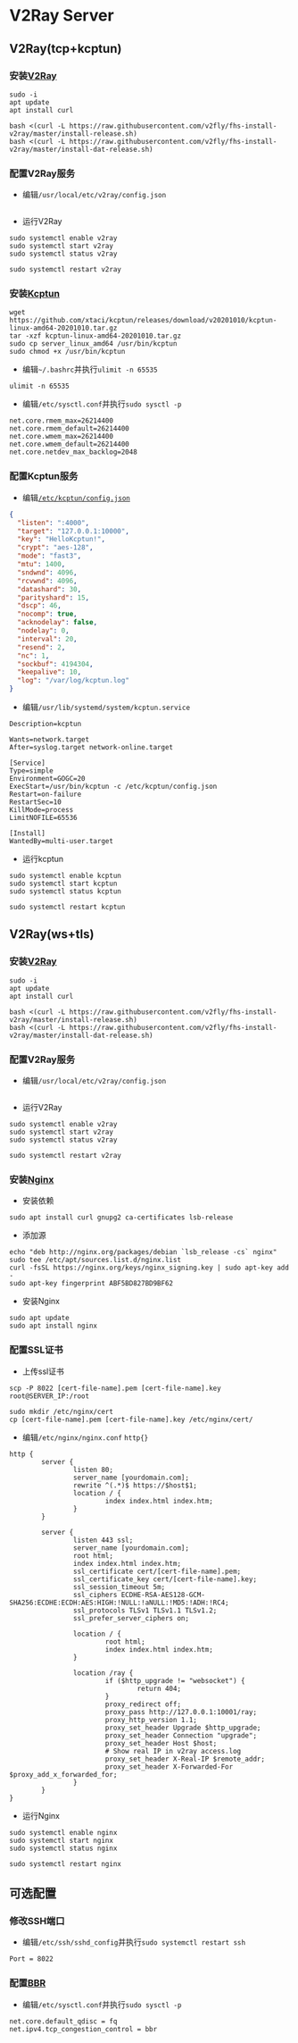 # V2Ray Server

## V2Ray(tcp+kcptun)

### 安装[V2Ray](https://github.com/v2fly/fhs-install-v2ray)

```shell
sudo -i
apt update
apt install curl

bash <(curl -L https://raw.githubusercontent.com/v2fly/fhs-install-v2ray/master/install-release.sh)
bash <(curl -L https://raw.githubusercontent.com/v2fly/fhs-install-v2ray/master/install-dat-release.sh)
```

### 配置V2Ray服务

- 编辑`/usr/local/etc/v2ray/config.json`

```json

```

- 运行V2Ray

```shell
sudo systemctl enable v2ray
sudo systemctl start v2ray
sudo systemctl status v2ray

sudo systemctl restart v2ray
```

### 安装[Kcptun](https://github.com/xtaci/kcptun)

```shell
wget https://github.com/xtaci/kcptun/releases/download/v20201010/kcptun-linux-amd64-20201010.tar.gz
tar -xzf kcptun-linux-amd64-20201010.tar.gz
sudo cp server_linux_amd64 /usr/bin/kcptun
sudo chmod +x /usr/bin/kcptun
```

- 编辑`~/.bashrc`并执行`ulimit -n 65535`

```
ulimit -n 65535
```

- 编辑`/etc/sysctl.conf`并执行`sudo sysctl -p`

```
net.core.rmem_max=26214400
net.core.rmem_default=26214400
net.core.wmem_max=26214400
net.core.wmem_default=26214400
net.core.netdev_max_backlog=2048
```

### 配置Kcptun服务

- 编辑[`/etc/kcptun/config.json`](https://github.com/xtaci/kcptun/issues/251)

```json
{
  "listen": ":4000",
  "target": "127.0.0.1:10000",
  "key": "HelloKcptun!",
  "crypt": "aes-128",
  "mode": "fast3",
  "mtu": 1400,
  "sndwnd": 4096,
  "rcvwnd": 4096,
  "datashard": 30,
  "parityshard": 15,
  "dscp": 46,
  "nocomp": true,
  "acknodelay": false,
  "nodelay": 0,
  "interval": 20,
  "resend": 2,
  "nc": 1,
  "sockbuf": 4194304,
  "keepalive": 10,
  "log": "/var/log/kcptun.log"
}
```

- 编辑`/usr/lib/systemd/system/kcptun.service`

```
Description=kcptun

Wants=network.target
After=syslog.target network-online.target

[Service]
Type=simple
Environment=GOGC=20
ExecStart=/usr/bin/kcptun -c /etc/kcptun/config.json
Restart=on-failure
RestartSec=10
KillMode=process
LimitNOFILE=65536

[Install]
WantedBy=multi-user.target
```

- 运行kcptun

```shell
sudo systemctl enable kcptun
sudo systemctl start kcptun
sudo systemctl status kcptun

sudo systemctl restart kcptun
```

## V2Ray(ws+tls)

### 安装[V2Ray](https://github.com/v2fly/fhs-install-v2ray)

```shell
sudo -i
apt update
apt install curl

bash <(curl -L https://raw.githubusercontent.com/v2fly/fhs-install-v2ray/master/install-release.sh)
bash <(curl -L https://raw.githubusercontent.com/v2fly/fhs-install-v2ray/master/install-dat-release.sh)
```

### 配置V2Ray服务

- 编辑`/usr/local/etc/v2ray/config.json`

```json

```

- 运行V2Ray

```shell
sudo systemctl enable v2ray
sudo systemctl start v2ray
sudo systemctl status v2ray

sudo systemctl restart v2ray
```

### 安装[Nginx](http://nginx.org/en/linux_packages.html#Debian)

- 安装依赖

```shell
sudo apt install curl gnupg2 ca-certificates lsb-release
```

- 添加源

```shell
echo "deb http://nginx.org/packages/debian `lsb_release -cs` nginx" sudo tee /etc/apt/sources.list.d/nginx.list
curl -fsSL https://nginx.org/keys/nginx_signing.key | sudo apt-key add -
sudo apt-key fingerprint ABF5BD827BD9BF62
```

- 安装Nginx 

```shell
sudo apt update
sudo apt install nginx
```

### 配置SSL证书

- 上传ssl证书

```shell
scp -P 8022 [cert-file-name].pem [cert-file-name].key root@SERVER_IP:/root

sudo mkdir /etc/nginx/cert
cp [cert-file-name].pem [cert-file-name].key /etc/nginx/cert/
```

- 编辑`/etc/nginx/nginx.conf` `http{}`

```
http {
        server {
                listen 80;
                server_name [yourdomain.com];
                rewrite ^(.*)$ https://$host$1;
                location / {
                        index index.html index.htm;
                }
        }

        server {
                listen 443 ssl;
                server_name [yourdomain.com];
                root html;
                index index.html index.htm;
                ssl_certificate cert/[cert-file-name].pem;
                ssl_certificate_key cert/[cert-file-name].key;
                ssl_session_timeout 5m;
                ssl_ciphers ECDHE-RSA-AES128-GCM-SHA256:ECDHE:ECDH:AES:HIGH:!NULL:!aNULL:!MD5:!ADH:!RC4;
                ssl_protocols TLSv1 TLSv1.1 TLSv1.2;
                ssl_prefer_server_ciphers on;

                location / {
                        root html;
                        index index.html index.htm;
                }

                location /ray {
                        if ($http_upgrade != "websocket") {
                                return 404;
                        }
                        proxy_redirect off;
                        proxy_pass http://127.0.0.1:10001/ray;
                        proxy_http_version 1.1;
                        proxy_set_header Upgrade $http_upgrade;
                        proxy_set_header Connection "upgrade";
                        proxy_set_header Host $host;
                        # Show real IP in v2ray access.log
                        proxy_set_header X-Real-IP $remote_addr;
                        proxy_set_header X-Forwarded-For $proxy_add_x_forwarded_for;
                }
        }
}
```

- 运行Nginx

```shell
sudo systemctl enable nginx
sudo systemctl start nginx
sudo systemctl status nginx

sudo systemctl restart nginx
```

## 可选配置

### 修改SSH端口

- 编辑`/etc/ssh/sshd_config`并执行`sudo systemctl restart ssh`

```shell
Port = 8022
```

### 配置[BBR](https://github.com/google/bbr)

- 编辑`/etc/sysctl.conf`并执行`sudo sysctl -p`

```shell
net.core.default_qdisc = fq
net.ipv4.tcp_congestion_control = bbr
```

